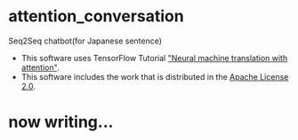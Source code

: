 # attention_conversation
Seq2Seq chatbot(for Japanese sentence)

- This software uses TensorFlow Tutorial ["Neural machine translation with attention"](https://www.tensorflow.org/tutorials/text/nmt_with_attention).
- This software includes the work that is distributed in the [Apache License 2.0](https://www.apache.org/licenses/LICENSE-2.0).

# now writing...
